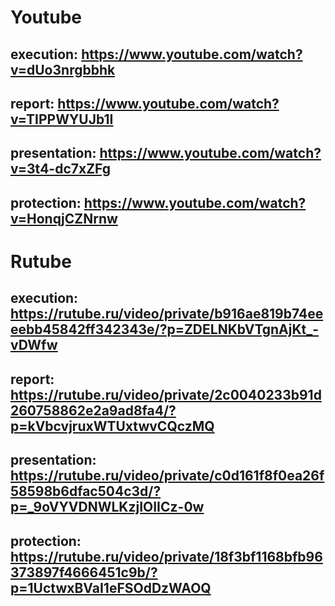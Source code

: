 # Youtube

## execution: https://www.youtube.com/watch?v=dUo3nrgbbhk

## report: https://www.youtube.com/watch?v=TIPPWYUJb1I

## presentation: https://www.youtube.com/watch?v=3t4-dc7xZFg

## protection: https://www.youtube.com/watch?v=HonqjCZNrnw

# Rutube

## execution: https://rutube.ru/video/private/b916ae819b74eeeebb45842ff342343e/?p=ZDELNKbVTgnAjKt_-vDWfw

## report: https://rutube.ru/video/private/2c0040233b91d260758862e2a9ad8fa4/?p=kVbcvjruxWTUxtwvCQczMQ

## presentation: https://rutube.ru/video/private/c0d161f8f0ea26f58598b6dfac504c3d/?p=_9oVYVDNWLKzjIOIICz-0w

## protection: https://rutube.ru/video/private/18f3bf1168bfb96373897f4666451c9b/?p=1UctwxBVaI1eFSOdDzWAOQ